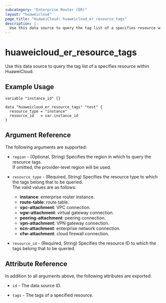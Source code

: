 ```yaml
---
subcategory: "Enterprise Router (ER)"
layout: "huaweicloud"
page_title: "HuaweiCloud: huaweicloud_er_resource_tags"
description: |-
  Use this data source to query the tag list of a specifies resource within HuaweiCloud.
---
```


# huaweicloud_er_resource_tags

Use this data source to query the tag list of a specifies resource within HuaweiCloud.

## Example Usage

```hcl
variable "instance_id" {}

data "huaweicloud_er_resource_tags" "test" {
  resource_type = "instance"
  resource_id   = var.instance_id
}
```

## Argument Reference

The following arguments are supported:

* `region` - (Optional, String) Specifies the region in which to query the resource tags.  
  If omitted, the provider-level region will be used.

* `resource_type` - (Required, String) Specifies the resource type to which the tags belong that to be queried.  
  The valid values are as follows:
  + **instance**: enterprise router instance.
  + **route-table**: route table.
  + **vpc-attachment**: VPC connection.
  + **vgw-attachment**: virtual gateway connection.
  + **peering-attachment**: peering connection.
  + **vpn-attachment**: VPN gateway connection.
  + **ecn-attachment**: enterprise network connection.
  + **cfw-attachment**: cloud firewall connection.

* `resource_id` - (Required, String) Specifies the resource ID to which the tags belong that to be queried.  

## Attribute Reference

In addition to all arguments above, the following attributes are exported:

* `id` - The data source ID.

* `tags` - The tags of a specified resource.
